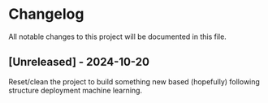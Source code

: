 # Changelog

All notable changes to this project will be documented in this file.

## [Unreleased] - 2024-10-20
Reset/clean the project to build something new based (hopefully) following structure deployment machine learning.
